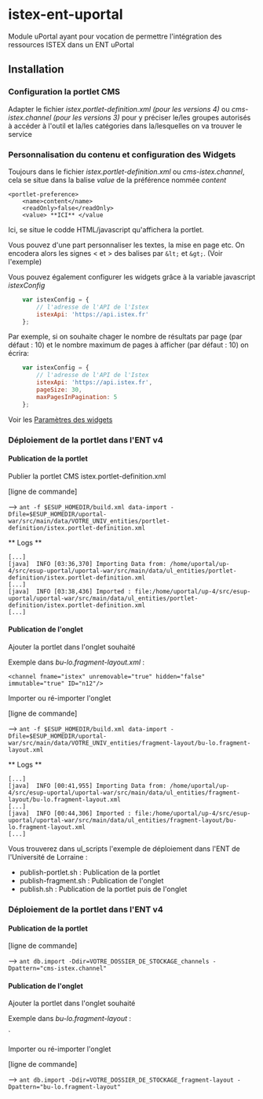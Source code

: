 # istex-ent-uportal

Module uPortal ayant pour vocation de permettre l'intégration des ressources ISTEX dans un ENT uPortal

## Installation

### Configuration la portlet CMS

Adapter le fichier *istex.portlet-definition.xml (pour les versions 4)* ou *cms-istex.channel (pour les versions 3)* pour y préciser le/les groupes autorisés à accéder à l'outil et la/les catégories dans la/lesquelles on va trouver le service

### Personnalisation du contenu et configuration des Widgets

Toujours dans le fichier *istex.portlet-definition.xml* ou *cms-istex.channel*, cela se situe dans la balise *value* de la préférence nommée *content*

    <portlet-preference>
        <name>content</name>
        <readOnly>false</readOnly>
        <value> **ICI** </value

Ici, se situe le codde HTML/javascript qu'affichera la portlet. 

Vous pouvez d'une part personnaliser les textes, la mise en page etc. On encodera alors les signes < et > des balises par `&lt;` et `&gt;`. (Voir l'exemple)

Vous pouvez également configurer les widgets grâce à la variable javascript *istexConfig*

```javascript
    var istexConfig = {
        // l'adresse de l'API de l'Istex
        istexApi: 'https://api.istex.fr'
    };
```

Par exemple, si on souhaite chager le nombre de résultats par page (par défaut : 10) et le nombre maximum de pages à afficher (par défaut : 10) on écrira:
    
```javascript
    var istexConfig = {
        // l'adresse de l'API de l'Istex
        istexApi: 'https://api.istex.fr',
        pageSize: 30,
        maxPagesInPagination: 5
    };
```

Voir les [Paramètres des widgets](https://github.com/istex/istex-widgets#param%C3%A8tres-des-widgets)


### Déploiement de la portlet dans l'ENT v4

#### Publication de la portlet

Publier la portlet CMS istex.portlet-definition.xml

[ligne de commande]

--> `ant -f $ESUP_HOMEDIR/build.xml data-import -Dfile=$ESUP_HOMEDIR/uportal-war/src/main/data/VOTRE_UNIV_entities/portlet-definition/istex.portlet-definition.xml`

** Logs **

    [...]
    [java]  INFO [03:36,370] Importing Data from: /home/uportal/up-4/src/esup-uportal/uportal-war/src/main/data/ul_entities/portlet-definition/istex.portlet-definition.xml
    [...]
    [java]  INFO [03:38,436] Imported : file:/home/uportal/up-4/src/esup-uportal/uportal-war/src/main/data/ul_entities/portlet-definition/istex.portlet-definition.xml
    [...]

#### Publication de l'onglet

Ajouter la portlet dans l'onglet souhaité

Exemple dans *bu-lo.fragment-layout.xml* :

`<channel fname="istex" unremovable="true" hidden="false" immutable="true" ID="n12"/>`

Importer ou ré-importer l'onglet

[ligne de commande]

--> `ant -f $ESUP_HOMEDIR/build.xml data-import -Dfile=$ESUP_HOMEDIR/uportal-war/src/main/data/VOTRE_UNIV_entities/fragment-layout/bu-lo.fragment-layout.xml`

** Logs **

    [...]
    [java]  INFO [00:41,955] Importing Data from: /home/uportal/up-4/src/esup-uportal/uportal-war/src/main/data/ul_entities/fragment-layout/bu-lo.fragment-layout.xml
    [...]
    [java]  INFO [00:44,306] Imported : file:/home/uportal/up-4/src/esup-uportal/uportal-war/src/main/data/ul_entities/fragment-layout/bu-lo.fragment-layout.xml
    [...]

Vous trouverez dans ul_scripts l'exemple de déploiement dans l'ENT de l'Université de Lorraine :

* publish-portlet.sh : Publication de la portlet
* publish-fragment.sh : Publication de l'onglet
* publish.sh : Publication de la portlet puis de l'onglet


### Déploiement de la portlet dans l'ENT v4

#### Publication de la portlet


[ligne de commande]

--> `ant db.import -Ddir=VOTRE_DOSSIER_DE_STOCKAGE_channels -Dpattern="cms-istex.channel"`

#### Publication de l'onglet

Ajouter la portlet dans l'onglet souhaité

Exemple dans *bu-lo.fragment-layout* :

`<channel unremovable="" immutable="" hidden="" fname="cms-istex"/>

Importer ou ré-importer l'onglet

[ligne de commande]

--> `ant db.import -Ddir=VOTRE_DOSSIER_DE_STOCKAGE_fragment-layout -Dpattern="bu-lo.fragment-layout"`

